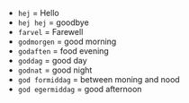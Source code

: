 - `hej` = Hello
- `hej hej` = goodbye
- `farvel` = Farewell
- `godmorgen` = good morning
- `godaften` = food evening
- `goddag` = good day
- `godnat` = good night
- `god formiddag` = between moning and nood
- `god egermiddag` = good afternoon

